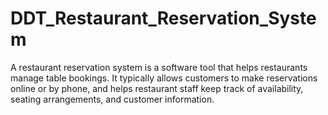 # DDT_Restaurant_Reservation_System
A restaurant reservation system is a software tool that helps restaurants manage table bookings. It typically allows customers to make reservations online or by phone, and helps restaurant staff keep track of availability, seating arrangements, and customer information.
